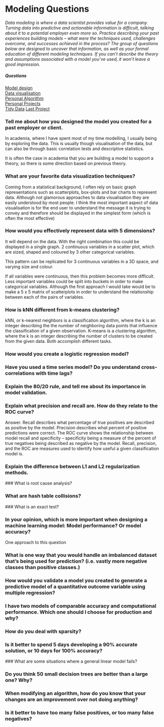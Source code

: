 # Modeling Questions

_Data modeling is where a data scientist provides value for a company. Turning data into predictive and actionable information is difficult, talking about it to a potential employer even more so. Practice describing your past experiences building models – what were the techniques used, challenges overcome, and successes achieved in the process? The group of questions below are designed to uncover that information, as well as your formal education of different modeling techniques. If you can’t describe the theory and assumptions associated with a model you’ve used, it won’t leave a good impression._

##### Questions
[Model design](#modeldesign)    
[Data visualisation](#datavis)    
[Personal Algorithm](#algo)    
[Personal Projects](#perspro)    
[Tidy Data](#tidy)
[Last Project](#lastpro)

<a name='modeldesign'>

### Tell me about how you designed the model you created for a past employer or client.

In academia, where I have spent most of my time modelling, I usually being by exploring the data. This is usually though visualisation of the data, but can also be through basic correlation tests and descriptive statistics. 

It is often the case in academia that you are building a model to support a theory, so there is some direction based on previous theory. 

<a name='datavis'>

### What are your favorite data visualization techniques?

Coming from a statistical background, I often rely on basic graph representations such as scatterplots, box-plots and bar charts to represent data. Although not glamorous approaches to data visualisation they are easily understood by most people. I think the most important aspect of data visualisation is for the end user to understand the message it is trying to convey and therefore should be displayed in the simplest form (which is often the most effective) 

### How would you effectively represent data with 5 dimensions? 

It will depend on the data. With the right combination this could be displayed in a single graph. 2 continuous variables in a scatter plot, which are sized, shaped and coloured by 3 other categorical variables. 

This pattern can be replicated for 3 continuous variables in a 3D space, and varying size and colour. 

If all variables were continuous, then this problem becomes more difficult. Less important variables could be split into buckets in order to make categorical variables. Although the first approach I would take would be to make a 5 x 5 matrix of scatterplots in order to understand the relationship between each of the pairs of variables. 

### How is kNN different from k-means clustering?

kNN, or k-nearest neighbors is a classification algorithm, where the k is an integer describing the the number of neighboring data points that influence the classification of a given observation. K-means is a clustering algorithm, where the k is an integer describing the number of clusters to be created from the given data. Both accomplish different tasks.

### How would you create a logistic regression model?


### Have you used a time series model? Do you understand cross-correlations with time lags?


### Explain the 80/20 rule, and tell me about its importance in model validation.


### Explain what precision and recall are. How do they relate to the ROC curve?

Answer. Recall describes what percentage of true positives are described as positive by the model. Precision describes what percent of positive predictions were correct. The ROC curve shows the relationship between model recall and specificity – specificity being a measure of the percent of true negatives being described as negative by the model. Recall, precision, and the ROC are measures used to identify how useful a given classification model is.

### Explain the difference between L1 and L2 regularization methods.

### What is root cause analysis?

### What are hash table collisions?

### What is an exact test?

### In your opinion, which is more important when designing a machine learning model: Model performance? Or model accuracy?

One approach to this question

### What is one way that you would handle an imbalanced dataset that’s being used for prediction? (i.e. vastly more negative classes than positive classes.)

### How would you validate a model you created to generate a predictive model of a quantitative outcome variable using multiple regression?

### I have two models of comparable accuracy and computational performance. Which one should I choose for production and why?

### How do you deal with sparsity?

### Is it better to spend 5 days developing a 90% accurate solution, or 10 days for 100% accuracy?

### What are some situations where a general linear model fails?

### Do you think 50 small decision trees are better than a large one? Why?

### When modifying an algorithm, how do you know that your changes are an improvement over not doing anything?

### Is it better to have too many false positives, or too many false negatives?